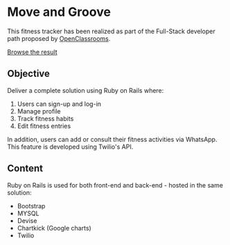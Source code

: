 # Move and Groove

This fitness tracker has been realized as part of the Full-Stack developer path proposed by [OpenClassrooms](https://openclassrooms.com).

[Browse the result](https://thekecha.com/krenier/moveandgroove)

## Objective

Deliver a complete solution using Ruby on Rails where:

1. Users can sign-up and log-in
2. Manage profile
3. Track fitness habits
4. Edit fitness entries

In addition, users can add or consult their fitness activities via WhatsApp.
This feature is developed using Twilio's API.

## Content

Ruby on Rails is used for both front-end and back-end - hosted in the same solution:
- Bootstrap
- MYSQL
- Devise
- Chartkick (Google charts)
- Twilio